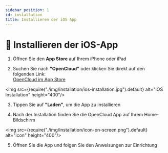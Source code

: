 ```yaml
---
sidebar_position: 1
id: installation
title: Installieren der iOS App
---
```


# 📱 Installieren der iOS-App

1. Öffnen Sie den **App Store** auf Ihrem iPhone oder iPad

2. Suchen Sie nach **"OpenCloud"** oder klicken Sie direkt auf den folgenden Link:  
   [OpenCloud im App Store](https://apps.apple.com/de/app/opencloud-your-data-anywhere/id6743121005)

<img src={require("./img/installation/ios-installation.jpg").default} alt="iOS Installation" height="400"/>

3. Tippen Sie auf **"Laden"**, um die App zu installieren

4. Nach der Installation finden Sie die OpenCloud App auf Ihrem Home-Bildschirm


<img src={require("./img/installation/icon-on-screen.png").default} alt="icon" height="400"/>

5. Öffnen Sie die App und folgen Sie den Anweisungen zur Einrichtung



